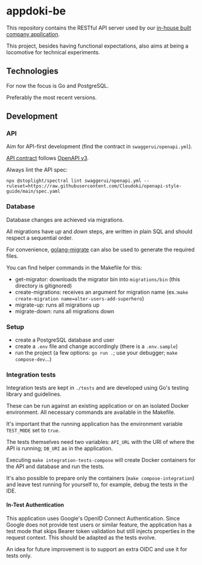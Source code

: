 # appdoki-be

This repository contains the RESTful API server used by our [in-house built company application](https://github.com/Cloudoki/appdoki-rn).

This project, besides having functional expectations, also aims at being a locomotive for technical experiments.

## Technologies

For now the focus is Go and PostgreSQL.

Preferably the most recent versions.

## Development

### API

Aim for API-first development (find the contract in `swaggerui/openapi.yml`).

[API contract](swaggerui/openapi.yml) follows [OpenAPI v3](https://swagger.io/docs/specification/about/).

Always lint the API spec:

```
npx @stoplight/spectral lint swaggerui/openapi.yml --ruleset=https://raw.githubusercontent.com/Cloudoki/openapi-style-guide/main/spec.yaml
```

### Database

Database changes are achieved via migrations.

All migrations have _up_ and _down_ steps, are written in plain SQL and should respect a sequential order.

For convenience, [golang-migrate](https://github.com/golang-migrate/migrate) can also be used to generate the required files.

You can find helper commands in the Makefile for this:
- get-migrator: downloads the migrator bin into `migrations/bin` (this directory is gitignored)
- create-migrations: receives an argument for migration name (ex.:`make create-migration name=alter-users-add-superhero`)
- migrate-up: runs all migrations up
- migrate-down: runs all migrations down

### Setup

- create a PostgreSQL database and user
- create a `.env` file and change accordingly (there is a `.env.sample`)
- run the project (a few options: `go run .`; use your debugger; `make compose-dev`...)

### Integration tests

Integration tests are kept in `./tests` and are developed using Go's testing library and guidelines.

These can be run against an existing application or on an isolated Docker environment. 
All necessary commands are available in the Makefile.

It's important that the running application has the environment variable `TEST_MODE` set to `true`.

The tests themselves need two variables: `API_URL` with the URl of where the API is running; `DB_URI` as in the application.

Executing `make integration-tests-compose` will create Docker containers for the API and database and run the tests.

It's also possible to prepare only the containers (`make compose-integration`) and 
leave test running for yourself to, for example, debug the tests in the IDE. 


#### In-Test Authentication

This application uses Google's OpenID Connect Authentication. 
Since Google does not provide test users or similar feature, the application has a test mode 
that skips Bearer token validation but still injects properties in the request context. 
This should be adapted as the tests evolve.

An idea for future improvement is to support an extra OIDC and use it for tests only. 